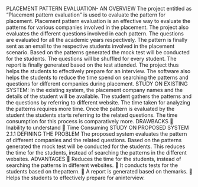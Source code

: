 PLACEMENT PATTERN EVALUATION- AN OVERVIEW
The project entitled as “Placement pattern evaluation” is used to evaluate the pattern
for placement. Placement pattern evaluation is an effective way to evaluate the patterns for
various companies involved in the placement. The project also evaluates the different
questions involved in each pattern. The questions are evaluated for all the academic years
respectively. The pattern is finally sent as an email to the respective students involved in the
placement scenario. Based on the patterns generated the mock test will be conducted for the
students. The questions will be shuffled for every student. The report is finally generated
based on the test attended.
The project thus helps the students to effectively prepare for an interview. The
software also helps the students to reduce the time spend on searching the patterns and
questions for different companies during placement.
STUDY ON EXISTING SYSTEM:
In the existing system, the placement company names and the details of the student
will be available. The student gathers the patterns and the questions by referring to different
website. The time taken for analyzing the patterns requires more time. Once the pattern is
evaluated by the student the students starts referring to the related questions. The time
consumption for this process is comparatively more.
 DRAWBACKS
 Inability to understand
 Time Consuming
 STUDY ON PROPOSED SYSTEM
 2.1.1 DEFINING THE PROBLEM
The proposed system evaluates the pattern of different companies and the related
questions. Based on the patterns generated the mock test will be conducted for the students.
This reduces the time for the students, instead of searching the patterns in the different
websites.
ADVANTAGES
 Reduces the time for the students, instead of searching the patterns in different
websites.
 It conducts tests for the students based on thepattern.
 A report is generated based on themarks.
 Helps the students to effectively prepare for aninterview.
